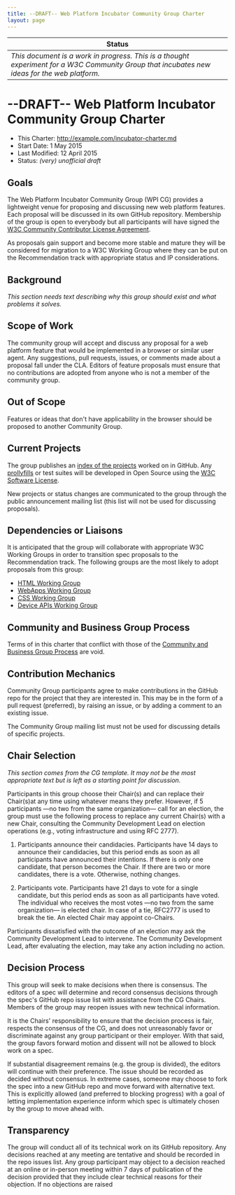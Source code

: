 ```yaml
---
title: --DRAFT-- Web Platform Incubator Community Group Charter
layout: page
---
```


| Status |
|--------|
|_This document is a work in progress. This is a thought experiment for a W3C Community Group that incubates new ideas for the web platform._|


# --DRAFT-- Web Platform Incubator Community Group Charter
 * This Charter: http://example.com/incubator-charter.md
 * Start Date: 1 May 2015
 * Last Modified: 12 April 2015
 * Status: _(very) unofficial draft_

## Goals
The Web Platform Incubator Community Group (WPI CG) provides a lightweight venue for proposing and discussing new web platform features. Each proposal will be discussed in its own GitHub repository. Membership of the group is open to everybody but all participants will have signed the [W3C Community Contributor License Agreement](https://www.w3.org/community/about/agreements/cla/).

As proposals gain support and become more stable and mature they will be considered for migration to a W3C Working Group where they can be put on the Recommendation track with appropriate status and IP considerations.

## Background

_This section needs text describing why this group should exist and what problems it solves._

## Scope of Work

The community group will accept and discuss any proposal for a web platform feature that would be implemented in a browser or similar user agent. Any suggestions, pull requests, issues, or comments made about a proposal fall under the CLA. Editors of feature proposals must ensure that no contributions are adopted from anyone who is not a member of the community group.

## Out of Scope

Features or ideas that don't have applicability in the browser should be proposed to another Community Group.

## Current Projects

The group publishes an [index of the projects](https://example.com/indexpage) worked on in GitHub. Any [prollyfills](https://www.safaribooksonline.com/library/view/building-polyfills/9781449370725/ch07.html) or test suites will be developed in Open Source using the [W3C Software License](http://www.w3.org/Consortium/Legal/2002/copyright-software-20021231).

New projects or status changes are communicated to the group through the public announcement mailing list (this list will not be used for discussing proposals).

## Dependencies or Liaisons

It is anticipated that the group will collaborate with appropriate W3C Working Groups in order to transition spec proposals to the Recommendation track. The following groups are the most likely to adopt proposals from this group:

  * [HTML Working Group](http://www.w3.org/html/wg/)
  * [WebApps Working Group](http://www.w3.org/2008/webapps/)
  * [CSS Working Group](http://www.w3.org/Style/CSS/)
  * [Device APIs Working Group](http://www.w3.org/2009/dap/)

## Community and Business Group Process

Terms of in this charter that conflict with those of the [Community and Business Group Process](https://www.w3.org/community/about/agreements/) are void. 

## Contribution Mechanics

Community Group participants agree to make contributions in the GitHub repo for the project that they are interested in. This may be in the form of a pull request (preferred), by raising an issue, or by adding a comment to an existing issue.

The Community Group mailing list must not be used for discussing details of specific projects.

## Chair Selection

_This section comes from the CG template. It may not be the most appropriate text but is left as a starting point for discussion._

Participants in this group choose their Chair(s) and can replace their Chair(s)at any time using whatever means they prefer. However, if 5 participants —no two from the same organization— call for an election, the group must use the following process to replace any current Chair(s) with a new Chair, consulting the Community Development Lead on election operations (e.g., voting infrastructure and using RFC 2777).

  1. Participants announce their candidacies. Participants have 14 days to announce their candidacies, but this period ends as soon as all participants have announced their intentions. If there is only one candidate, that person becomes the Chair. If there are two or more candidates, there is a vote. Otherwise, nothing changes.

  2. Participants vote. Participants have 21 days to vote for a single candidate, but this period ends as soon as all participants have voted. The individual who receives the most votes —no two from the same organization— is elected chair. In case of a tie, RFC2777 is used to break the tie. An elected Chair may appoint co-Chairs. 

Participants dissatisfied with the outcome of an election may ask the Community Development Lead to intervene. The Community Development Lead, after evaluating the election, may take any action including no action. 

## Decision Process

This group will seek to make decisions when there is consensus. The editors of a spec will determine and record consensus decisions through the spec's GitHub repo issue list with assistance from the CG Chairs. Members of the group may reopen issues with new technical information.

It is the Chairs' responsibility to ensure that the decision process is fair, respects the consensus of the CG, and does not unreasonably favor or discriminate against any group participant or their employer. With that said, the group favors forward motion and dissent will not be allowed to block work on a spec.

If substantial disagreement remains (e.g. the group is divided), the editors will continue with their preference. The issue should be recorded as decided without consensus. In extreme cases, someone may choose to fork the spec into a new GitHub repo and move forward with alternative text. This is explicitly allowed (and preferred to blocking progress) with a goal of letting implementation experience inform which spec is ultimately chosen by the group to move ahead with.

## Transparency

The group will conduct all of its technical work on its GitHub repository. Any decisions reached at any meeting are tentative and should be recorded in the repo issues list. Any group participant may object to a decision reached at an online or in-person meeting within 7 days of publication of the decision provided that they include clear technical reasons for their objection. If no objections are raised

